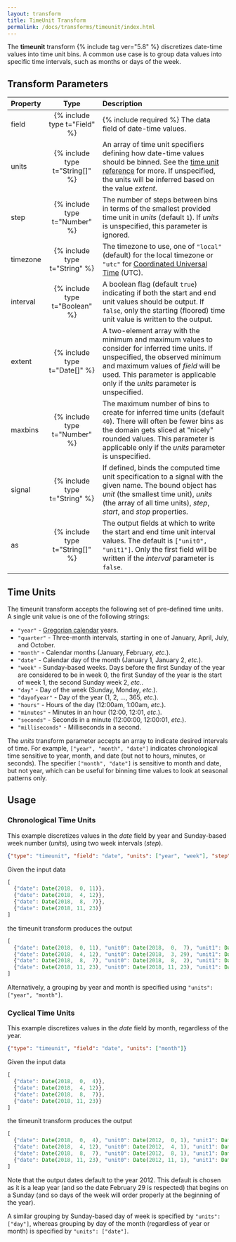 ```yaml
---
layout: transform
title: TimeUnit Transform
permalink: /docs/transforms/timeunit/index.html
---
```


The **timeunit** transform {% include tag ver="5.8" %} discretizes date-time values into time unit bins. A common use case is to group data values into specific time intervals, such as months or days of the week.

## Transform Parameters

| Property            | Type                            | Description   |
| :------------------ | :-----------------------------: | :------------ |
| field               | {% include type t="Field" %}    | {% include required %} The data field of date-time values.|
| units               | {% include type t="String[]" %} | An array of time unit specifiers defining how date-time values should be binned. See the [time unit reference](#time-units) for more. If unspecified, the units will be inferred based on the value _extent_.|
| step               | {% include type t="Number" %}    | The number of steps between bins in terms of the smallest provided time unit in _units_ (default `1`). If _units_ is unspecified, this parameter is ignored.|
| timezone            | {% include type t="String" %}   | The timezone to use, one of `"local"` (default) for the local timezone or `"utc"` for [Coordinated Universal Time](https://en.wikipedia.org/wiki/Coordinated_Universal_Time) (UTC).|
| interval            | {% include type t="Boolean" %}   | A boolean flag (default `true`) indicating if both the start and end unit values should be output. If `false`, only the starting (floored) time unit value is written to the output.|
| extent              | {% include type t="Date[]" %} | A two-element array with the minimum and maximum values to consider for inferred time units. If unspecified, the observed minimum and maximum values of _field_ will be used. This parameter is applicable only if the _units_ parameter is unspecified.|
| maxbins             | {% include type t="Number" %}   | The maximum number of bins to create for inferred time units (default `40`). There will often be fewer bins as the domain gets sliced at "nicely" rounded values. This parameter is applicable only if the _units_ parameter is unspecified.|
| signal              | {% include type t="String" %}   | If defined, binds the computed time unit specification to a signal with the given name. The bound object has _unit_ (the smallest time unit), _units_ (the array of all time units), _step_, _start_, and _stop_ properties. |
| as                  | {% include type t="String[]" %} | The output fields at which to write the start and end time unit interval values. The default is `["unit0", "unit1"]`. Only the first field will be written if the _interval_ parameter is `false`. |

## <a name="time-units"></a>Time Units

The timeunit transform accepts the following set of pre-defined time units. A single unit value is one of the following strings:

- `"year"` - [Gregorian calendar](https://en.wikipedia.org/wiki/Gregorian_calendar) years.
- `"quarter"` - Three-month intervals, starting in one of January, April, July, and October.
- `"month"` - Calendar months (January, February, _etc._).
- `"date"` - Calendar day of the month (January 1, January 2, _etc._).
- `"week"` - Sunday-based weeks. Days before the first Sunday of the year are considered to be in week 0, the first Sunday of the year is the start of week 1, the second Sunday week 2, _etc._.
- `"day"` - Day of the week (Sunday, Monday, _etc._).
- `"dayofyear"` - Day of the year (1, 2, ..., 365, _etc._).
- `"hours"` - Hours of the day (12:00am, 1:00am, _etc_.).
- `"minutes"` - Minutes in an hour (12:00, 12:01, _etc_.).
- `"seconds"` - Seconds in a minute (12:00:00, 12:00:01, _etc_.).
- `"milliseconds"` - Milliseconds in a second.

The _units_ transform parameter accepts an array to indicate desired intervals of time. For example, `["year", "month", "date"]` indicates chronological time sensitive to year, month, and date (but not to hours, minutes, or seconds). The specifier `["month", "date"]` is sensitive to month and date, but not year, which can be useful for binning time values to look at seasonal patterns only.

## Usage

### Chronological Time Units

This example discretizes values in the _date_ field by year and Sunday-based week number (_units_), using two week intervals (_step_).

```json
{"type": "timeunit", "field": "date", "units": ["year", "week"], "step": 2}
```

Given the input data

```js
[
  {"date": Date(2018,  0, 11)},
  {"date": Date(2018,  4, 12)},
  {"date": Date(2018,  8,  7)},
  {"date": Date(2018, 11, 23)}
]
```

the timeunit transform produces the output

```js
[
  {"date": Date(2018,  0, 11), "unit0": Date(2018,  0,  7), "unit1": Date(2018,  0, 21)},
  {"date": Date(2018,  4, 12), "unit0": Date(2018,  3, 29), "unit1": Date(2018,  4, 13)}},
  {"date": Date(2018,  8,  7), "unit0": Date(2018,  8,  2), "unit1": Date(2018,  8, 16)}},
  {"date": Date(2018, 11, 23), "unit0": Date(2018, 11, 23), "unit1": Date(2019,  0,  6)}}
]
```

Alternatively, a grouping by year and month is specified using `"units": ["year", "month"]`.

### Cyclical Time Units

This example discretizes values in the _date_ field by month, regardless of the year.

```json
{"type": "timeunit", "field": "date", "units": ["month"]}
```

Given the input data

```js
[
  {"date": Date(2018,  0,  4)},
  {"date": Date(2018,  4, 12)},
  {"date": Date(2018,  8,  7)},
  {"date": Date(2018, 11, 23)}
]
```

the timeunit transform produces the output

```js
[
  {"date": Date(2018,  0,  4), "unit0": Date(2012,  0, 1), "unit1": Date(2012, 1, 1)},
  {"date": Date(2018,  4, 12), "unit0": Date(2012,  4, 1), "unit1": Date(2012, 5, 1)}},
  {"date": Date(2018,  8,  7), "unit0": Date(2012,  8, 1), "unit1": Date(2012, 9, 1)}},
  {"date": Date(2018, 11, 23), "unit0": Date(2012, 11, 1), "unit1": Date(2013, 0, 1)}}
]
```

Note that the output dates default to the year 2012. This default is chosen as it is a leap year (and so the date February 29 is respected) that begins on a Sunday (and so days of the week will order properly at the beginning of the year).

A similar grouping by Sunday-based day of week is specified by `"units": ["day"]`, whereas grouping by day of the month (regardless of year or month) is specified by `"units": ["date"]`.
